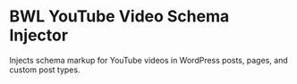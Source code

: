 # BWL YouTube Video Schema Injector

Injects schema markup for YouTube videos in WordPress posts, pages, and custom post types.
